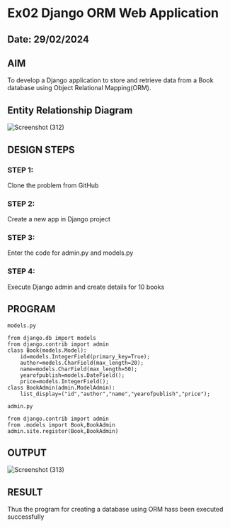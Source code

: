 # Ex02 Django ORM Web Application
## Date: 29/02/2024

## AIM
To develop a Django application to store and retrieve data from a Book database using Object Relational Mapping(ORM).

## Entity Relationship Diagram

![Screenshot (312)](https://github.com/chgeethika/ORM/assets/142209368/ad845538-a65c-4c18-82c5-e968e1df8d94)


## DESIGN STEPS

### STEP 1:
Clone the problem from GitHub

### STEP 2:
Create a new app in Django project

### STEP 3:
Enter the code for admin.py and models.py

### STEP 4:
Execute Django admin and create details for 10 books

## PROGRAM

```
models.py

from django.db import models
from django.contrib import admin
class Book(models.Model):
    id=models.IntegerField(primary_key=True);
    author=models.CharField(max_length=20);
    name=models.CharField(max_length=50);
    yearofpublish=models.DateField();
    price=models.IntegerField();
class BookAdmin(admin.ModelAdmin):
    list_display=("id","author","name","yearofpublish","price");
```
```
admin.py

from django.contrib import admin
from .models import Book,BookAdmin
admin.site.register(Book,BookAdmin)
```

## OUTPUT


![Screenshot (313)](https://github.com/chgeethika/ORM/assets/142209368/f4956958-86d1-4f03-982d-da07bdfe8abf)



## RESULT
Thus the program for creating a database using ORM hass been executed successfully
